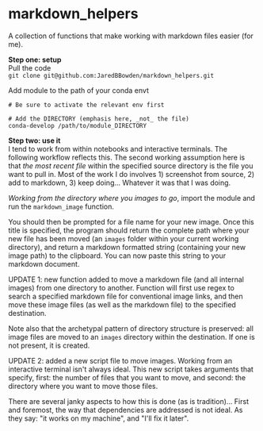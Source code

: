 # markdown_helpers
A collection of functions that make working with markdown files easier (for me).

**Step one: setup**  
Pull the code  
`git clone git@github.com:JaredBBowden/markdown_helpers.git`  

Add module to the path of your conda envt
```
# Be sure to activate the relevant env first

# Add the DIRECTORY (emphasis here, _not_ the file)
conda-develop /path/to/module_DIRECTORY
```

**Step two: use it**  
I tend to work from within notebooks and interactive terminals. The following workflow reflects this. The second working assumption here is that _the most recent file_ within the specified source directory is the file you want to pull in.   Most of the work I do involves 1) screenshot from source, 2) add to markdown, 3) keep doing... Whatever it was that I was doing. 

_Working from the directory where you images to go_, import the module and run the `markdown_image` function.

You should then be prompted for a file name for your new image. Once this title is specified, the program should return the complete path where your new file has been moved (an `images` folder within your current working directory), and return a markdown formatted string (containing your new image path) to the clipboard. You can now paste this string to your markdown document. 

UPDATE 1: new function added to move a markdown file (and all internal images) from one directory to another. Function will first use regex to search a specified markdown file for conventional image links, and then move these image files (as well as the markdown file) to the specified destination.  

Note also that the archetypal pattern of directory structure is preserved: all image files are moved to an `images` directory within the destination. If one is not present, it is created. 

UPDATE 2: added a new script file to move images. Working from an interactive terminal isn't always ideal. This new script takes arguments that specify,
first: the number of files that you want to move, and second: the directory where you want to move those files. 

There are several janky aspects to how this is done (as is tradition)... First and foremost, the way that dependencies are addressed is not ideal. As they say: 
"it works on my machine", and "I'll fix it later". 
